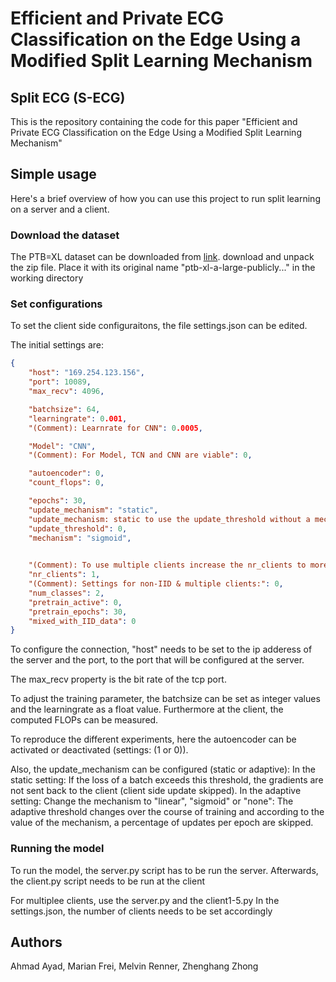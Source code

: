 # Efficient and Private ECG Classification on the Edge Using a Modified Split Learning Mechanism
## Split ECG (S-ECG)
This is the repository containing the code for this paper "Efficient and Private ECG Classification on the Edge Using a Modified Split Learning Mechanism"


## Simple usage

Here's a brief overview of how you can use this project to run split learning on a server and a client.

### Download the dataset
The PTB=XL dataset can be downloaded from 
[link](https://physionet.org/content/ptb-xl/1.0.1/). download and unpack the zip file. Place it with its original name "ptb-xl-a-large-publicly..." in the working directory

### Set configurations

To set the client side configuraitons, the file settings.json can be edited.  

The initial settings are:

```json
{
    "host": "169.254.123.156",
    "port": 10089,
    "max_recv": 4096,

    "batchsize": 64,
    "learningrate": 0.001, 
    "(Comment): Learnrate for CNN": 0.0005,

    "Model": "CNN",
    "(Comment): For Model, TCN and CNN are viable": 0,

    "autoencoder": 0,
    "count_flops": 0,

    "epochs": 30,
    "update_mechanism": "static",
    "update_mechanism: static to use the update_threshold without a mechanism": 0,
    "update_threshold": 0,
    "mechanism": "sigmoid",

    
    "(Comment): To use multiple clients increase the nr_clients to more than 1": 0,
    "nr_clients": 1,
    "(Comment): Settings for non-IID & multiple clients:": 0,
    "num_classes": 2,
    "pretrain_active": 0,
    "pretrain_epochs": 30,
    "mixed_with_IID_data": 0
}

```
To configure the connection, "host" needs to be set to the ip adderess of the server and the port, to the port that will be configured at the server.

The max_recv property is the bit rate of the tcp port.


To adjust the training parameter, the batchsize can be set as integer values and the learningrate as a float value.
Furthermore at the client, the computed FLOPs can be measured.

To reproduce the different experiments, here the autoencoder can be activated or deactivated (settings: (1 or 0)).


Also, the update_mechanism can be configured (static or adaptive):
In the static setting: 
If the loss of a batch exceeds this threshold, the gradients are not sent back to the client (client side update skipped).
In the adaptive setting:
Change the mechanism to "linear", "sigmoid" or "none":
The adaptive threshold changes over the course of training and according to the value of the mechanism, a percentage of updates per epoch are skipped.

### Running the model

To run the model, the server.py script has to be run the server. Afterwards, the client.py script needs to be run at the client

For multiplee clients, use the server.py and the client1-5.py
In the settings.json, the number of clients needs to be set accordingly




## Authors
Ahmad Ayad, Marian Frei, Melvin Renner, Zhenghang Zhong
